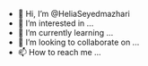 - 👋 Hi, I’m @HeliaSeyedmazhari
- 👀 I’m interested in ...
- 🌱 I’m currently learning ...
- 💞️ I’m looking to collaborate on ...
- 📫 How to reach me ...

<!---
HeliaSeyedmazhari/HeliaSeyedmazhari is a ✨ special ✨ repository because its `README.md` (this file) appears on your GitHub profile.
You can click the Preview link to take a look at your changes.
--->
